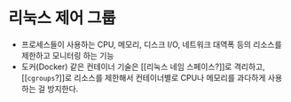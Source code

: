 # 리눅스 제어 그룹
- 프로세스들이 사용하는 CPU, 메모리, 디스크 I/O, 네트워크 대역폭 등의 리소스를 제한하고 모니터링 하는 기능
- 도커(Docker) 같은 컨테이너 기술은 [[리눅스 네임 스페이스?]]로 격리하고, [[`cgroups`?]]로 리소스를 제한해서 컨테이너별로 CPU나 메모리를 과다하게 사용하는 걸 방지한다.